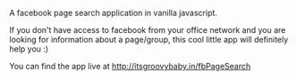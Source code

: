 A facebook page search application in vanilla javascript.

If you don't have access to facebook from your office network and you are looking for information about a page/group, 
this cool little app will definitely help you :)

You can find the app live at http://itsgroovybaby.in/fbPageSearch

